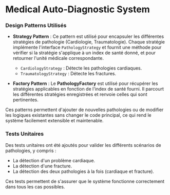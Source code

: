 # Medical Auto-Diagnostic System

### Design Patterns Utilisés

- **Strategy Pattern** : Ce pattern est utilisé pour encapsuler les différentes stratégies de pathologie (Cardiologie, Traumatologie). Chaque stratégie implémente l'interface `PathologyStrategy` et fournit une méthode pour vérifier si la stratégie s'applique à un index de santé donné, et pour retourner l'unité médicale correspondante.
  - `CardiologyStrategy` : Détecte les pathologies cardiaques.
  - `TraumatologyStrategy` : Détecte les fractures.

- **Factory Pattern** : Le **PathologyFactory** est utilisé pour récupérer les stratégies applicables en fonction de l'index de santé fourni. Il parcourt les différentes stratégies enregistrées et renvoie celles qui sont pertinentes.

Ces patterns permettent d'ajouter de nouvelles pathologies ou de modifier les logiques existantes sans changer le code principal, ce qui rend le système facilement extensible et maintenable.

### Tests Unitaires

Des tests unitaires ont été ajoutés pour valider les différents scénarios de pathologies, y compris :
- La détection d'un problème cardiaque.
- La détection d'une fracture.
- La détection des deux pathologies à la fois (cardiaque et fracture).

Ces tests permettent de s'assurer que le système fonctionne correctement dans tous les cas possibles.

